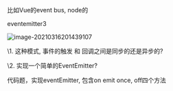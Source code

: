 ⽐如Vue的event bus, node的

eventemitter3

![image-20210316201439107](C:\Users\Administrator\AppData\Roaming\Typora\typora-user-images\image-20210316201439107.png)

\1. 这种模式, 事件的触发 和 回调之间是同步的还是异步的?

\2. 实现⼀个简单的EventEmitter?

代码题，实现eventEmitter, 包含on emit once, off四个⽅法